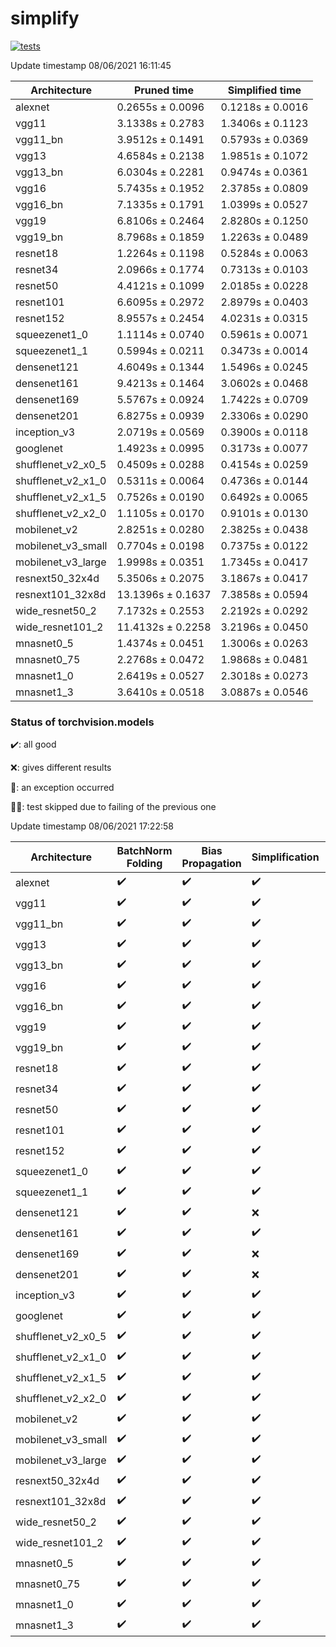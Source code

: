 # simplify

[![tests](https://github.com/EIDOSlab/simplify/actions/workflows/test.yaml/badge.svg)](https://github.com/EIDOSlab/simplify/actions/workflows/test.yaml)

<!-- benchmark starts -->
Update timestamp 08/06/2021 16:11:45

| Architecture       | Pruned time       | Simplified time   |
|--------------------|-------------------|-------------------|
| alexnet            | 0.2655s ± 0.0096  | 0.1218s ± 0.0016  |
| vgg11              | 3.1338s ± 0.2783  | 1.3406s ± 0.1123  |
| vgg11_bn           | 3.9512s ± 0.1491  | 0.5793s ± 0.0369  |
| vgg13              | 4.6584s ± 0.2138  | 1.9851s ± 0.1072  |
| vgg13_bn           | 6.0304s ± 0.2281  | 0.9474s ± 0.0361  |
| vgg16              | 5.7435s ± 0.1952  | 2.3785s ± 0.0809  |
| vgg16_bn           | 7.1335s ± 0.1791  | 1.0399s ± 0.0527  |
| vgg19              | 6.8106s ± 0.2464  | 2.8280s ± 0.1250  |
| vgg19_bn           | 8.7968s ± 0.1859  | 1.2263s ± 0.0489  |
| resnet18           | 1.2264s ± 0.1198  | 0.5284s ± 0.0063  |
| resnet34           | 2.0966s ± 0.1774  | 0.7313s ± 0.0103  |
| resnet50           | 4.4121s ± 0.1099  | 2.0185s ± 0.0228  |
| resnet101          | 6.6095s ± 0.2972  | 2.8979s ± 0.0403  |
| resnet152          | 8.9557s ± 0.2454  | 4.0231s ± 0.0315  |
| squeezenet1_0      | 1.1114s ± 0.0740  | 0.5961s ± 0.0071  |
| squeezenet1_1      | 0.5994s ± 0.0211  | 0.3473s ± 0.0014  |
| densenet121        | 4.6049s ± 0.1344  | 1.5496s ± 0.0245  |
| densenet161        | 9.4213s ± 0.1464  | 3.0602s ± 0.0468  |
| densenet169        | 5.5767s ± 0.0924  | 1.7422s ± 0.0709  |
| densenet201        | 6.8275s ± 0.0939  | 2.3306s ± 0.0290  |
| inception_v3       | 2.0719s ± 0.0569  | 0.3900s ± 0.0118  |
| googlenet          | 1.4923s ± 0.0995  | 0.3173s ± 0.0077  |
| shufflenet_v2_x0_5 | 0.4509s ± 0.0288  | 0.4154s ± 0.0259  |
| shufflenet_v2_x1_0 | 0.5311s ± 0.0064  | 0.4736s ± 0.0144  |
| shufflenet_v2_x1_5 | 0.7526s ± 0.0190  | 0.6492s ± 0.0065  |
| shufflenet_v2_x2_0 | 1.1105s ± 0.0170  | 0.9101s ± 0.0130  |
| mobilenet_v2       | 2.8251s ± 0.0280  | 2.3825s ± 0.0438  |
| mobilenet_v3_small | 0.7704s ± 0.0198  | 0.7375s ± 0.0122  |
| mobilenet_v3_large | 1.9998s ± 0.0351  | 1.7345s ± 0.0417  |
| resnext50_32x4d    | 5.3506s ± 0.2075  | 3.1867s ± 0.0417  |
| resnext101_32x8d   | 13.1396s ± 0.1637 | 7.3858s ± 0.0594  |
| wide_resnet50_2    | 7.1732s ± 0.2553  | 2.2192s ± 0.0292  |
| wide_resnet101_2   | 11.4132s ± 0.2258 | 3.2196s ± 0.0450  |
| mnasnet0_5         | 1.4374s ± 0.0451  | 1.3006s ± 0.0263  |
| mnasnet0_75        | 2.2768s ± 0.0472  | 1.9868s ± 0.0481  |
| mnasnet1_0         | 2.6419s ± 0.0527  | 2.3018s ± 0.0273  |
| mnasnet1_3         | 3.6410s ± 0.0518  | 3.0887s ± 0.0546  |
<!-- benchmark ends -->

### Status of torchvision.models

:heavy_check_mark:: all good

:x:: gives different results

:cursing_face:: an exception occurred

:man_shrugging:: test skipped due to failing of the previous one

<!-- table starts -->
Update timestamp 08/06/2021 17:22:58

|    Architecture    |  BatchNorm Folding  |  Bias Propagation  |   Simplification   |  Grouping  |
|--------------------|---------------------|--------------------|--------------------|------------|
|      alexnet       | :heavy_check_mark:  | :heavy_check_mark: | :heavy_check_mark: |   False    |
|       vgg11        | :heavy_check_mark:  | :heavy_check_mark: | :heavy_check_mark: |   False    |
|      vgg11_bn      | :heavy_check_mark:  | :heavy_check_mark: | :heavy_check_mark: |   False    |
|       vgg13        | :heavy_check_mark:  | :heavy_check_mark: | :heavy_check_mark: |   False    |
|      vgg13_bn      | :heavy_check_mark:  | :heavy_check_mark: | :heavy_check_mark: |   False    |
|       vgg16        | :heavy_check_mark:  | :heavy_check_mark: | :heavy_check_mark: |   False    |
|      vgg16_bn      | :heavy_check_mark:  | :heavy_check_mark: | :heavy_check_mark: |   False    |
|       vgg19        | :heavy_check_mark:  | :heavy_check_mark: | :heavy_check_mark: |   False    |
|      vgg19_bn      | :heavy_check_mark:  | :heavy_check_mark: | :heavy_check_mark: |   False    |
|      resnet18      | :heavy_check_mark:  | :heavy_check_mark: | :heavy_check_mark: |   False    |
|      resnet34      | :heavy_check_mark:  | :heavy_check_mark: | :heavy_check_mark: |   False    |
|      resnet50      | :heavy_check_mark:  | :heavy_check_mark: | :heavy_check_mark: |   False    |
|     resnet101      | :heavy_check_mark:  | :heavy_check_mark: | :heavy_check_mark: |   False    |
|     resnet152      | :heavy_check_mark:  | :heavy_check_mark: | :heavy_check_mark: |   False    |
|   squeezenet1_0    | :heavy_check_mark:  | :heavy_check_mark: | :heavy_check_mark: |   False    |
|   squeezenet1_1    | :heavy_check_mark:  | :heavy_check_mark: | :heavy_check_mark: |   False    |
|    densenet121     | :heavy_check_mark:  | :heavy_check_mark: |        :x:         |   False    |
|    densenet161     | :heavy_check_mark:  | :heavy_check_mark: | :heavy_check_mark: |   False    |
|    densenet169     | :heavy_check_mark:  | :heavy_check_mark: |        :x:         |   False    |
|    densenet201     | :heavy_check_mark:  | :heavy_check_mark: |        :x:         |   False    |
|    inception_v3    | :heavy_check_mark:  | :heavy_check_mark: | :heavy_check_mark: |   False    |
|     googlenet      | :heavy_check_mark:  | :heavy_check_mark: | :heavy_check_mark: |   False    |
| shufflenet_v2_x0_5 | :heavy_check_mark:  | :heavy_check_mark: | :heavy_check_mark: |   False    |
| shufflenet_v2_x1_0 | :heavy_check_mark:  | :heavy_check_mark: | :heavy_check_mark: |   False    |
| shufflenet_v2_x1_5 | :heavy_check_mark:  | :heavy_check_mark: | :heavy_check_mark: |   False    |
| shufflenet_v2_x2_0 | :heavy_check_mark:  | :heavy_check_mark: | :heavy_check_mark: |   False    |
|    mobilenet_v2    | :heavy_check_mark:  | :heavy_check_mark: | :heavy_check_mark: |   False    |
| mobilenet_v3_small | :heavy_check_mark:  | :heavy_check_mark: | :heavy_check_mark: |   False    |
| mobilenet_v3_large | :heavy_check_mark:  | :heavy_check_mark: | :heavy_check_mark: |   False    |
|  resnext50_32x4d   | :heavy_check_mark:  | :heavy_check_mark: | :heavy_check_mark: |   False    |
|  resnext101_32x8d  | :heavy_check_mark:  | :heavy_check_mark: | :heavy_check_mark: |   False    |
|  wide_resnet50_2   | :heavy_check_mark:  | :heavy_check_mark: | :heavy_check_mark: |   False    |
|  wide_resnet101_2  | :heavy_check_mark:  | :heavy_check_mark: | :heavy_check_mark: |   False    |
|     mnasnet0_5     | :heavy_check_mark:  | :heavy_check_mark: | :heavy_check_mark: |   False    |
|    mnasnet0_75     | :heavy_check_mark:  | :heavy_check_mark: | :heavy_check_mark: |   False    |
|     mnasnet1_0     | :heavy_check_mark:  | :heavy_check_mark: | :heavy_check_mark: |   False    |
|     mnasnet1_3     | :heavy_check_mark:  | :heavy_check_mark: | :heavy_check_mark: |   False    |
<!-- table ends -->